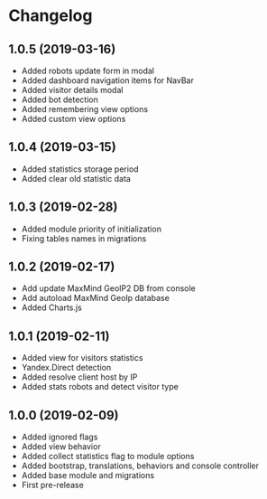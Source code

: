 Changelog
=========

## 1.0.5 (2019-03-16)
 * Added robots update form in modal
 * Added dashboard navigation items for NavBar
 * Added visitor details modal
 * Added bot detection
 * Added remembering view options
 * Added custom view options
 
## 1.0.4 (2019-03-15)
 * Added statistics storage period
 * Added clear old statistic data
 
## 1.0.3 (2019-02-28)
 * Added module priority of initialization
 * Fixing tables names in migrations
 
## 1.0.2 (2019-02-17)
 * Add update MaxMind GeoIP2 DB from console
 * Add autoload MaxMind GeoIp database
 * Added Charts.js
 
## 1.0.1 (2019-02-11)
 * Added view for visitors statistics
 * Yandex.Direct detection
 * Added resolve client host by IP
 * Added stats robots and detect visitor type

## 1.0.0 (2019-02-09)
 * Added ignored flags
 * Added view behavior
 * Added collect statistics flag to module options
 * Added bootstrap, translations, behaviors and console controller
 * Added base module and migrations
 * First pre-release